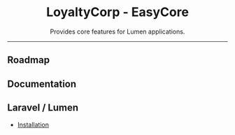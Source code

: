 <div align="center">
    <h1>LoyaltyCorp - EasyCore</h1>
    <p>Provides core features for Lumen applications.</p>
</div>

---

## Roadmap

## Documentation

## Laravel / Lumen

- [Installation](docs/laravel_install.md)
